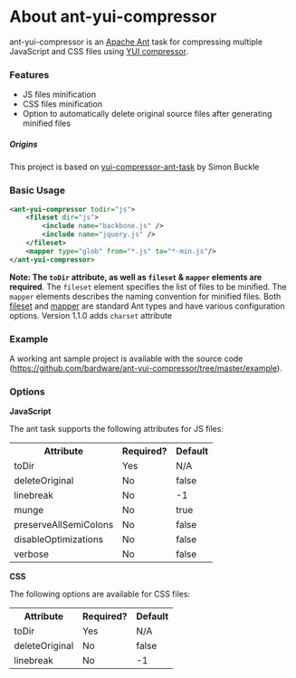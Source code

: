 About ant-yui-compressor
==================

ant-yui-compressor is an [Apache Ant](http://ant.apache.org/) task for compressing multiple JavaScript and CSS files using [YUI compressor](http://developer.yahoo.com/yui/compressor/).

### Features
* JS files minification 
* CSS files minification
* Option to automatically delete original source files after generating minified files

##### Origins

This project is based on [yui-compressor-ant-task](https://code.google.com/p/yui-compressor-ant-task/) by Simon Buckle

### Basic Usage
```xml
<ant-yui-compressor todir="js">
	<fileset dir="js">
		<include name="backbone.js" />
		<include name="jquery.js" />
	</fileset>
	<mapper type="glob" from="*.js" to="*-min.js"/>
</ant-yui-compressor>
```
**Note: The `toDir` attribute, as well as `fileset` & `mapper` elements are required**. 
The `fileset` element specifies the list of files to be minified. The `mapper` elements describes the naming convention for minified files.
Both [fileset](http://ant.apache.org/manual/Types/fileset.html) and [mapper](http://ant.apache.org/manual/Types/mapper.html) are standard Ant types and have various configuration options.
Version 1.1.0 adds `charset` attribute

### Example

A working ant sample project is available with the source code (https://github.com/bardware/ant-yui-compressor/tree/master/example).

### Options

**JavaScript**

The ant task supports the following attributes for JS files:
<table>
    <tr>
        <th>Attribute</th>
        <th>Required?</th>
        <th>Default</th>
    </tr>
    <tr>
    	<td>toDir</td>
    	<td>Yes</td>
    	<td>N/A</td>
    </tr>
    <tr>
        <td>deleteOriginal</td>
        <td>No</td>
        <td>false</td>
    </tr>
    <tr>
        <td>linebreak</td>
        <td>No</td>
        <td>-1</td>
    </tr>
    <tr>
    	<td>munge</td>
    	<td>No</td>
    	<td>true</td>
    </tr>
    <tr>
    	<td>preserveAllSemiColons</td>
    	<td>No</td>
    	<td>false</td>
    </tr>
    <tr>
    	<td>disableOptimizations</td>
    	<td>No</td>
    	<td>false</td>
    </tr>
    <tr>
    	<td>verbose</td>
    	<td>No</td>
    	<td>false</td>
    </tr>
</table>

**CSS**

The following options are available for CSS files:
<table>
    <tr>
        <th>Attribute</th>
        <th>Required?</th>
        <th>Default</th>
    </tr>
    <tr>
    	<td>toDir</td>
    	<td>Yes</td>
    	<td>N/A</td>
    </tr>
    <tr>
        <td>deleteOriginal</td>
        <td>No</td>
        <td>false</td>
    </tr>
    <tr>
        <td>linebreak</td>
        <td>No</td>
        <td>-1</td>
    </tr>
</table>

